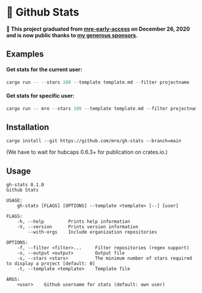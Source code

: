 # 🌟 Github Stats

**🌈 This project graduated from [mre-early-access](https://github.com/mre-early-access) on December 26, 2020 and is now public thanks to
[my generous sponsors](https://github.com/sponsors/mre).**

## Examples

#### Get stats for the current user:

```rust
cargo run -- --stars 100 --template template.md --filter projectname
```

#### Get stats for specific user:

```rust
cargo run -- mre --stars 100 --template template.md --filter projectname
```

## Installation

```
cargo install --git https://github.com/mre/gh-stats --branch=main
```

(We have to wait for hubcaps 0.6.3+ for publication on crates.io.)

## Usage

```
gh-stats 0.1.0
Github Stats

USAGE:
    gh-stats [FLAGS] [OPTIONS] --template <template> [--] [user]

FLAGS:
    -h, --help         Prints help information
    -V, --version      Prints version information
        --with-orgs    Include organization repositories

OPTIONS:
    -f, --filter <filter>...     Filter repositories (regex support)
    -o, --output <output>        Output file
    -s, --stars <stars>          The minimum number of stars required to display a project [default: 0]
    -t, --template <template>    Template file

ARGS:
    <user>    Github username for stats (default: own user)
```
